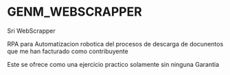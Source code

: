 # GENM_WEBSCRAPPER
Sri WebScrapper 

RPA para Automatizacion robotica del procesos de descarga de docunentos que me han facturado como contribuyente

Este se ofrece como una ejercicio practico solamente sin ninguna Garantia
